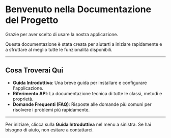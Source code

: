 # Benvenuto nella Documentazione del Progetto

Grazie per aver scelto di usare la nostra applicazione.

Questa documentazione è stata creata per aiutarti a iniziare rapidamente e a sfruttare al meglio tutte le funzionalità disponibili.

---

## Cosa Troverai Qui

* **Guida Introduttiva**: Una breve guida per installare e configurare l'applicazione.
* **Riferimento API**: La documentazione tecnica di tutte le classi, metodi e proprietà.
* **Domande Frequenti (FAQ)**: Risposte alle domande più comuni per risolvere i problemi più rapidamente.

---

Per iniziare, clicca sulla **Guida Introduttiva** nel menu a sinistra. Se hai bisogno di aiuto, non esitare a contattarci.